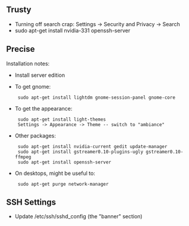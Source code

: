 ## Trusty

 * Turning off search crap: Settings -> Security and Privacy -> Search
 * sudo apt-get install nvidia-331 openssh-server

## Precise

Installation notes:

 * Install server edition
 * To get gnome:
 
        sudo apt-get install lightdm gnome-session-panel gnome-core

 * To get the appearance:

        sudo apt-get install light-themes
        Settings -> Appearance -> Theme -- switch to "ambiance"

 * Other packages:

        sudo apt-get install nvidia-current gedit update-manager
        sudo apt-get install gstreamer0.10-plugins-ugly gstreamer0.10-ffmpeg
        sudo apt-get install openssh-server

 * On desktops, might be useful to:
 
        sudo apt-get purge network-manager

## SSH Settings
 * Update /etc/ssh/sshd_config (the "banner" section)
